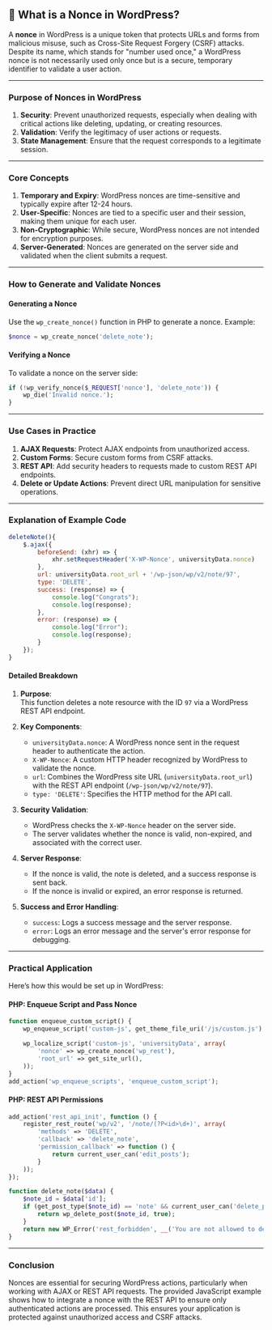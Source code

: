## 📌 **What is a Nonce in WordPress?**

A **nonce** in WordPress is a unique token that protects URLs and forms from malicious misuse, such as Cross-Site Request Forgery (CSRF) attacks. Despite its name, which stands for "number used once," a WordPress nonce is not necessarily used only once but is a secure, temporary identifier to validate a user action.

---

### **Purpose of Nonces in WordPress**

1. **Security**: Prevent unauthorized requests, especially when dealing with critical actions like deleting, updating, or creating resources.
2. **Validation**: Verify the legitimacy of user actions or requests.
3. **State Management**: Ensure that the request corresponds to a legitimate session.

---

### **Core Concepts**

1. **Temporary and Expiry**: WordPress nonces are time-sensitive and typically expire after 12-24 hours.
2. **User-Specific**: Nonces are tied to a specific user and their session, making them unique for each user.
3. **Non-Cryptographic**: While secure, WordPress nonces are not intended for encryption purposes.
4. **Server-Generated**: Nonces are generated on the server side and validated when the client submits a request.

---

### **How to Generate and Validate Nonces**

#### **Generating a Nonce**

Use the `wp_create_nonce()` function in PHP to generate a nonce. Example:
```php
$nonce = wp_create_nonce('delete_note');
```

#### **Verifying a Nonce**

To validate a nonce on the server side:
```php
if (!wp_verify_nonce($_REQUEST['nonce'], 'delete_note')) {
    wp_die('Invalid nonce.');
}
```

---

### **Use Cases in Practice**

1. **AJAX Requests**: Protect AJAX endpoints from unauthorized access.
2. **Custom Forms**: Secure custom forms from CSRF attacks.
3. **REST API**: Add security headers to requests made to custom REST API endpoints.
4. **Delete or Update Actions**: Prevent direct URL manipulation for sensitive operations.

---

### **Explanation of Example Code**

```javascript
deleteNote(){
    $.ajax({
        beforeSend: (xhr) => {
            xhr.setRequestHeader('X-WP-Nonce', universityData.nonce)
        },
        url: universityData.root_url + '/wp-json/wp/v2/note/97',
        type: 'DELETE',
        success: (response) => {
            console.log("Congrats");
            console.log(response);
        },
        error: (response) => {
            console.log("Error");
            console.log(response);
        }
    });
}
```

#### **Detailed Breakdown**

1. **Purpose**:  
   This function deletes a note resource with the ID `97` via a WordPress REST API endpoint.

2. **Key Components**:
   - `universityData.nonce`: A WordPress nonce sent in the request header to authenticate the action.
   - `X-WP-Nonce`: A custom HTTP header recognized by WordPress to validate the nonce.
   - `url`: Combines the WordPress site URL (`universityData.root_url`) with the REST API endpoint (`/wp-json/wp/v2/note/97`).
   - `type: 'DELETE'`: Specifies the HTTP method for the API call.

3. **Security Validation**:
   - WordPress checks the `X-WP-Nonce` header on the server side.
   - The server validates whether the nonce is valid, non-expired, and associated with the correct user.

4. **Server Response**:
   - If the nonce is valid, the note is deleted, and a success response is sent back.
   - If the nonce is invalid or expired, an error response is returned.

5. **Success and Error Handling**:
   - `success`: Logs a success message and the server response.
   - `error`: Logs an error message and the server's error response for debugging.

---

### **Practical Application**

Here’s how this would be set up in WordPress:

#### **PHP: Enqueue Script and Pass Nonce**
```php
function enqueue_custom_script() {
    wp_enqueue_script('custom-js', get_theme_file_uri('/js/custom.js'), array('jquery'), null, true);

    wp_localize_script('custom-js', 'universityData', array(
        'nonce' => wp_create_nonce('wp_rest'),
        'root_url' => get_site_url(),
    ));
}
add_action('wp_enqueue_scripts', 'enqueue_custom_script');
```

#### **PHP: REST API Permissions**
```php
add_action('rest_api_init', function () {
    register_rest_route('wp/v2', '/note/(?P<id>\d+)', array(
        'methods' => 'DELETE',
        'callback' => 'delete_note',
        'permission_callback' => function () {
            return current_user_can('edit_posts');
        }
    ));
});

function delete_note($data) {
    $note_id = $data['id'];
    if (get_post_type($note_id) == 'note' && current_user_can('delete_post', $note_id)) {
        return wp_delete_post($note_id, true);
    }
    return new WP_Error('rest_forbidden', __('You are not allowed to delete this note.'), array('status' => 403));
}
```

---

### **Conclusion**

Nonces are essential for securing WordPress actions, particularly when working with AJAX or REST API requests. The provided JavaScript example shows how to integrate a nonce with the REST API to ensure only authenticated actions are processed. This ensures your application is protected against unauthorized access and CSRF attacks.